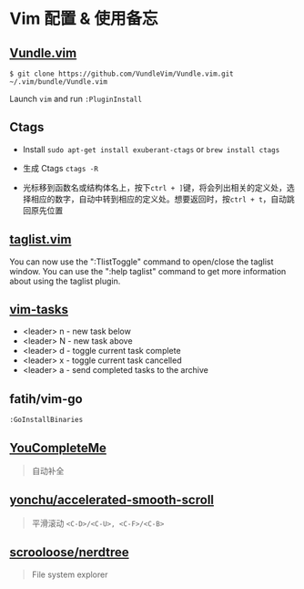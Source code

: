 # Vim 配置 & 使用备忘

## [Vundle.vim](https://github.com/VundleVim/Vundle.vim)

```shell
$ git clone https://github.com/VundleVim/Vundle.vim.git ~/.vim/bundle/Vundle.vim
```
Launch ```vim``` and run ```:PluginInstall```

## Ctags
* Install
```sudo apt-get install exuberant-ctags```
or 
```brew install ctags```

* 生成 Ctags ```ctags -R```
* 光标移到函数名或结构体名上，按下```ctrl + ]```键，将会列出相关的定义处，选择相应的数字，自动中转到相应的定义处。想要返回时，按```ctrl + t```，自动跳回原先位置

## [taglist.vim](https://github.com/vim-scripts/taglist.vim)

You can now use the ":TlistToggle" command to open/close the taglist
window. You can use the ":help taglist" command to get more information
about using the taglist plugin.

## [vim-tasks](https://github.com/irrationalistic/vim-tasks)

*  \<leader\> n - new task below
*  \<leader\> N - new task above
*  \<leader\> d - toggle current task complete
*  \<leader\> x - toggle current task cancelled
*  \<leader\> a - send completed tasks to the archive

## fatih/vim-go

```:GoInstallBinaries```

## [YouCompleteMe](http://valloric.github.io/YouCompleteMe/)

> 自动补全

## [yonchu/accelerated-smooth-scroll](https://github.com/yonchu/accelerated-smooth-scroll)

> 平滑滚动 ```<C-D>/<C-U>, <C-F>/<C-B>```

## [scrooloose/nerdtree](https://github.com/scrooloose/nerdtree)

> File system explorer 

## 
